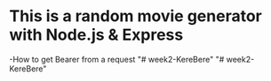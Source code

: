 # This is a random movie generator with Node.js & Express

-How to get Bearer from a request
"# week2-KereBere" 
"# week2-KereBere" 
